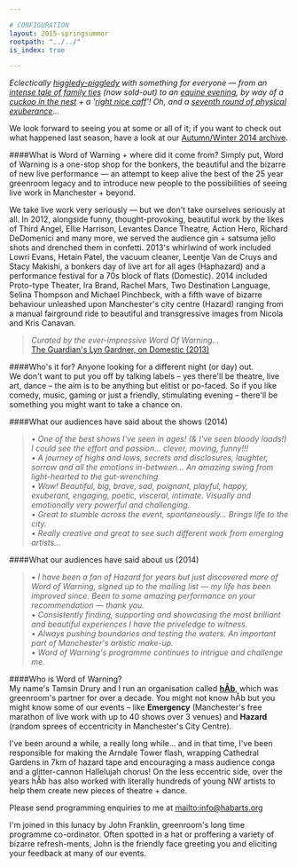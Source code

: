 ```yaml
---

# CONFIGURATION
layout: 2015-springsummer
rootpath: "../../"
is_index: true

---
```

*Eclectically [higgledy-piggledy](/current/2015-haphazard) with something for everyone — from an [intense tale of family ties](/current/2015-spring/cade) (*now sold-out*) to an [equine evening](/current/2015-spring/vandecruys), by way of a [cuckoo in the nest](/current/2015-spring/thomas) + a '[right nice caff](/current/2015-spring/h&d)'! Oh, and a [seventh round of physical exuberance](/current/2015-turn)…*               
                
We look forward to seeing you at some or all of it; if you want to check out what happened last season, have a look at our [Autumn/Winter 2014 archive](/archive/2014-autumnwinter).        
        
####What is Word of Warning + where did it come from?
Simply put, Word of Warning is a one-stop shop for the bonkers, the beautiful and the bizarre of new live performance — an attempt to keep alive the best of the 25 year greenroom legacy and to introduce new people to the possibilities of seeing live work in Manchester + beyond.

We take live work very seriously — but we don't take ourselves seriously at all. In 2012, alongside funny, thought-provoking, beautiful work by the likes of Third Angel, Ellie Harrison, Levantes Dance Theatre, Action Hero, Richard DeDomenici and many more, we served the audience gin + satsuma jello shots and drenched them in confetti. 2013's whirlwind of work included Lowri Evans, Hetain Patel, the vacuum cleaner, Leentje Van de Cruys and Stacy Makishi, a bonkers day of live art for all ages (Haphazard) and a performance festival for a 70s block of flats (Domestic). 2014 included Proto-type Theater, Ira Brand, Rachel Mars, Two Destination Language, Selina Thompson and Michael Pinchbeck, with a fifth wave of bizarre behaviour unleashed upon Manchester's city centre (Hazard) ranging from a manual fairground ride to beautiful and transgressive images from Nicola and Kris Canavan.            
                
>*Curated by the ever-impressive Word Of Warning…*<br>[The Guardian's Lyn Gardner, on Domestic (2013)](http://www.theguardian.com/stage/2013/nov/02/this-weeks-theatre)
        
####Who's it for? Anyone looking for a different night (or day) out.            
We don't want to put you off by talking labels – yes there'll be theatre, live art, dance – the aim is to be anything but elitist or po-faced. So if you like comedy, music, gaming or just a friendly, stimulating evening – there'll be something you might want to take a chance on.                 
        
####What our audiences have said about the shows (2014)    
>• *One of the best shows I've seen in ages! (& I've seen bloody loads!) I could see the effort and passion… clever, moving, funny!!!*<br>• *A journey of highs and lows, secrets and disclosures, laughter, sorrow and all the emotions in-between… An amazing swing from light-hearted to the gut-wrenching.*<br>• *Wow! Beautiful, big, brave, sad, poignant, playful, happy, exuberant, engaging, poetic, visceral, intimate. Visually and emotionally very powerful and challenging.*<br>• *Great to stumble across the event, spontaneously… Brings life to the city.*<br>• *Really creative and great to see such different work from emerging artists…*                  
                
####What our audiences have said about us (2014)            
>• *I have been a fan of Hazard for years but just discovered more of Word of Warning, signed up to the mailing list — my life has been improved since. Been to some amazing performance on your recommendation — thank you.*<br>• *Consistently finding, supporting and showcasing the most brilliant and beautiful experiences I have the priveledge to witness.*<br>• *Always pushing boundaries and testing the waters. An important part of Manchester's artistic make-up.*<br>• *Word of Warning's programme continues to intrigue and challenge me.*          
        
####Who is Word of Warning?         
My name's Tamsin Drury and I run an organisation called **[hÅb](/hab)**, which was greenroom's partner for over a decade. You might not know hÅb but you might know some of our events – like **Emergency** (Manchester's free marathon of live work with up to 40 shows over 3 venues) and **Hazard** (random sprees of eccentricity in Manchester's City Centre).

I've been around a while, a really long while… and in that time, I've been responsible for making the Arndale Tower flash, wrapping Cathedral Gardens in 7km of hazard tape and encouraging a mass audience conga and a glitter-cannon Hallelujah chorus! On the less eccentric side, over the years hÅb has also worked with literally hundreds of young NW artists to help them create new pieces of theatre + dance.
          
Please send programming enquiries to me at <mailto:info@habarts.org>             

I'm joined in this lunacy by John Franklin, greenroom's long time programme co-ordinator. Often spotted in a hat or proffering a variety of bizarre refresh-ments, John is the friendly face greeting you and eliciting your feedback at many of our events.
